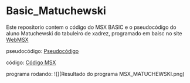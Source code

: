 # Basic_Matuchewski
Este repositorio contem o código do MSX BASIC e o pseudocódigo do aluno Matuchewski do tabuleiro de xadrez, programado em baisc no site [WebMSX](https://webmsx.org/)

pseudocódigo:
[Pseudocódigo](https://github.com/ProgramacaoEE2020/Basic_Matuchewski/blob/master/pseudocodigoXADREZ_MATUCHEWSKI.txt)

código: 
[Código MSX](https://github.com/ProgramacaoEE2020/Basic_Matuchewski/blob/master/Codigo%20do%20programa%20Xadrez%20MSX_MATUCHEWSKI.txt)

programa rodando:
![](Resultado do programa MSX_MATUCHEWSKI.png)


